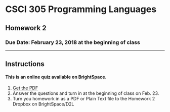 # CSCI 305 Programming Languages

## Homework 2

### Due Date: February 23, 2018 at the beginning of class

---

## Instructions

#### This is an online quiz available on BrightSpace.

1. [Get the PDF](https://raw.githubusercontent.com/CSCI305/csci305-homework/master/hw2.pdf)
2. Answer the questions and turn in at the beginning of class on Feb. 23.
3. Turn you homework in as a PDF or Plain Text file to the Homework 2 Dropbox on BrightSpace/D2L
